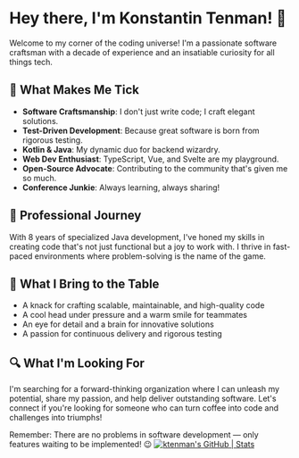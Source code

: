 # Hey there, I'm Konstantin Tenman! 👋

Welcome to my corner of the coding universe! I'm a passionate software craftsman with a decade of experience and an insatiable curiosity for all things tech. 

## 🚀 What Makes Me Tick

- **Software Craftsmanship**: I don't just write code; I craft elegant solutions.
- **Test-Driven Development**: Because great software is born from rigorous testing.
- **Kotlin & Java**: My dynamic duo for backend wizardry.
- **Web Dev Enthusiast**: TypeScript, Vue, and Svelte are my playground.
- **Open-Source Advocate**: Contributing to the community that's given me so much.
- **Conference Junkie**: Always learning, always sharing!

## 💼 Professional Journey

With 8 years of specialized Java development, I've honed my skills in creating code that's not just functional but a joy to work with. I thrive in fast-paced environments where problem-solving is the name of the game.

## 🌟 What I Bring to the Table

- A knack for crafting scalable, maintainable, and high-quality code
- A cool head under pressure and a warm smile for teammates
- An eye for detail and a brain for innovative solutions
- A passion for continuous delivery and rigorous testing

## 🔍 What I'm Looking For

I'm searching for a forward-thinking organization where I can unleash my potential, share my passion, and help deliver outstanding software. Let's connect if you're looking for someone who can turn coffee into code and challenges into triumphs!

Remember: There are no problems in software development — only features waiting to be implemented! 😉
[![ktenman's GitHub | Stats](https://stats.quine.sh/ktenman/github?theme=dark)](https://quine.sh?utm_source=widgets&utm_campaign=ktenman)
